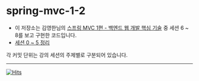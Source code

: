 # spring-mvc-1-2

- 이 저장소는 김영한님의 [스프링 MVC 1편 - 백엔드 웹 개발 핵심 기술](https://www.inflearn.com/course/%EC%8A%A4%ED%94%84%EB%A7%81-mvc-1/dashboard) 중 세션 6 ~ 8를 보고 구현한 코드입니다.  
- [세션 0 ~ 5 정리](https://github.com/ku-kim/spring-mvc-1)

각 커밋 단위는 강의 세션의 주제별로 구분되어 있습니다.  

---

[![Hits](https://hits.seeyoufarm.com/api/count/incr/badge.svg?url=https%3A%2F%2Fgithub.com%2Fku-kim%2Fspring-mvc-1-2&count_bg=%2379C83D&title_bg=%23555555&icon=&icon_color=%23E7E7E7&title=hits&edge_flat=false)](https://hits.seeyoufarm.com)
